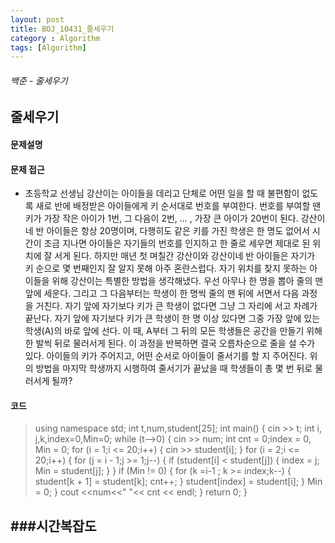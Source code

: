 ```yaml
---
layout: post
title: BOJ_10431_줄세우기
category : Algorithm
tags: [Algorithm]
---
```

###### 백준 - 줄세우기 

###### 

## 줄세우기

#### 문제설명
>
#### 문제 접근
- 초등학교 선생님 강산이는 아이들을 데리고 단체로 어떤 일을 할 때 불편함이 없도록 새로 반에 배정받은 아이들에게 키 순서대로 번호를 부여한다. 번호를 부여할 땐 키가 가장 작은 아이가 1번, 그 다음이 2번, ... , 가장 큰 아이가 20번이 된다. 강산이네 반 아이들은 항상 20명이며, 다행히도 같은 키를 가진 학생은 한 명도 없어서 시간이 조금 지나면 아이들은 자기들의 번호를 인지하고 한 줄로 세우면 제대로 된 위치에 잘 서게 된다.
하지만 매년 첫 며칠간 강산이와 강산이네 반 아이들은 자기가 키 순으로 몇 번째인지 잘 알지 못해 아주 혼란스럽다. 자기 위치를 찾지 못하는 아이들을 위해 강산이는 특별한 방법을 생각해냈다.
우선 아무나 한 명을 뽑아 줄의 맨 앞에 세운다. 그리고 그 다음부터는 학생이 한 명씩 줄의 맨 뒤에 서면서 다음 과정을 거친다.
자기 앞에 자기보다 키가 큰 학생이 없다면 그냥 그 자리에 서고 차례가 끝난다.
자기 앞에 자기보다 키가 큰 학생이 한 명 이상 있다면 그중 가장 앞에 있는 학생(A)의 바로 앞에 선다. 이 때, A부터 그 뒤의 모든 학생들은 공간을 만들기 위해 한 발씩 뒤로 물러서게 된다.
이 과정을 반복하면 결국 오름차순으로 줄을 설 수가 있다.
아이들의 키가 주어지고, 어떤 순서로 아이들이 줄서기를 할 지 주어진다. 위의 방법을 마지막 학생까지 시행하여 줄서기가 끝났을 때 학생들이 총 몇 번 뒤로 물러서게 될까?

#### 코드

>using namespace std;
int t,num,student[25];
int main() {
	cin >> t;
	int i, j,k,index=0,Min=0;
	while (t-->0) {
		cin >> num;
		int cnt = 0;index = 0, Min = 0;
		for (i = 1;i <= 20;i++) {
			cin >> student[i];
		}
		for (i = 2;i <= 20;i++) {
			for (j = i - 1;j >= 1;j--) {
				if (student[i] < student[j]) {
					index = j;
					Min = student[j];
				}
			}
			if (Min != 0) {
				for (k =i-1 ; k >= index;k--) {
					student[k + 1] = student[k];
					cnt++;
				}
				student[index] = student[i];
			}
			Min = 0;
		}
		cout <<num<<" "<< cnt << endl;
	}
	return 0;
}

###시간복잡도
- 